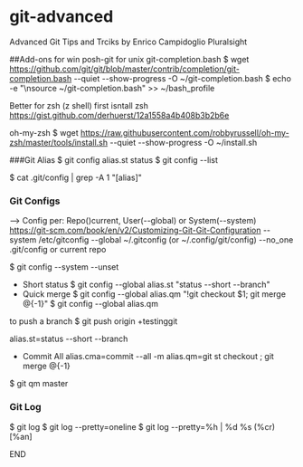# git-advanced
Advanced Git Tips and Trciks
by Enrico Campidoglio
Pluralsight

##Add-ons
for win
posh-git
for unix
git-completion.bash
$ wget https://github.com/git/git/blob/master/contrib/completion/git-completion.bash --quiet --show-progress -O ~/git-completion.bash
$ echo -e "\nsource ~/git-completion.bash" >> ~/bash_profile

Better for zsh (z shell)
first isntall zsh
https://gist.github.com/derhuerst/12a1558a4b408b3b2b6e

oh-my-zsh
$ wget https://raw.githubusercontent.com/robbyrussell/oh-my-zsh/master/tools/install.sh --quiet --show-progress -O ~/install.sh

###Git Alias
$ git config alias.st status
$ git config --list

$ cat .git/config | grep -A 1 "\[alias\]"

### Git Configs
--> Config per: Repo()current, User(--global) or System(--system)
https://git-scm.com/book/en/v2/Customizing-Git-Git-Configuration
--system  /etc/gitconfig
--global  ~/.gitconfig (or ~/.config/git/config)
--no_one .git/config or current repo

$ git config --system --unset

* Short status
$ git config --global alias.st "status --short --branch"
* Quick merge
$ git config --global alias.qm "!git checkout $1; git merge @{-1}"
$ git config --global alias.qm

to push a branch
$ git push origin +testinggit

alias.st=status --short --branch
* Commit All
alias.cma=commit --all -m
alias.qm=git st checkout ; git merge @{-1}

$ git qm master

### Git Log
$ git log
$ git log --pretty=oneline
$ git log --pretty=%h | %d %s (%cr) [%an]





END